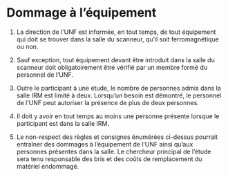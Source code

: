 # Dommage à l’équipement

1.  La direction de l’UNF est informée, en tout temps, de tout
équipement qui doit se trouver dans la salle du scanneur, qu’il soit ferromagnétique ou non.

2.  Sauf exception, tout équipement devant être introduit dans la salle du scanneur doit obligatoirement être vérifié par un membre formé du personnel de l’UNF.

3.  Outre le participant à une étude, le nombre de personnes admis dans la salle IRM est limité à deux. Lorsqu’un besoin est démontré, le personnel de l’UNF peut autoriser la présence de plus de deux personnes.

4.  Il doit y avoir en tout temps au moins une personne présente lorsque le participant est dans la salle IRM.

5.  Le non-respect des règles et consignes énumérées ci-dessus pourrait entraîner des dommages à l’équipement de l’UNF ainsi qu’aux personnes présentes dans la salle. Le chercheur principal de l’étude sera tenu responsable des bris et des coûts de remplacement du matériel endommagé.
